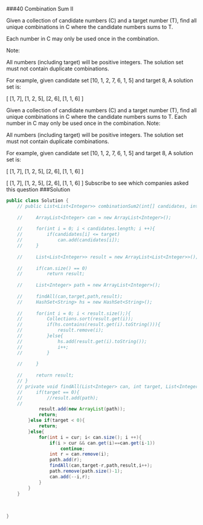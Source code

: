 ###40 Combination Sum II

Given a collection of candidate numbers (C) and a target number (T), find all unique combinations in C where the candidate numbers sums to T.

Each number in C may only be used once in the combination.

Note:

All numbers (including target) will be positive integers.
The solution set must not contain duplicate combinations.



For example, given candidate set [10, 1, 2, 7, 6, 1, 5] and target 8, 
A solution set is: 

[
  [1, 7],
  [1, 2, 5],
  [2, 6],
  [1, 1, 6]
]


Given a collection of candidate numbers (C) and a target number (T), find all unique combinations in C where the candidate numbers sums to T.
Each number in C may only be used once in the combination.
Note:

All numbers (including target) will be positive integers.
The solution set must not contain duplicate combinations.


For example, given candidate set [10, 1, 2, 7, 6, 1, 5] and target 8, 
A solution set is: 

[
  [1, 7],
  [1, 2, 5],
  [2, 6],
  [1, 1, 6]
]


[
  [1, 7],
  [1, 2, 5],
  [2, 6],
  [1, 1, 6]
]
Subscribe to see which companies asked this question
###Solution
```java
public class Solution {
    // public List<List<Integer>> combinationSum2(int[] candidates, int target) {
        
    //     ArrayList<Integer> can = new ArrayList<Integer>();
        
    //     for(int i = 0; i < candidates.length; i ++){
    //         if(candidates[i] <= target)
    //             can.add(candidates[i]);
    //     }
        
    //     List<List<Integer>> result = new ArrayList<List<Integer>>();
        
    //     if(can.size() == 0)
    //         return result;
        
    //     List<Integer> path = new ArrayList<Integer>();
        
    //     findAll(can,target,path,result);
    //     HashSet<String> hs = new HashSet<String>();
        
    //     for(int i = 0; i < result.size();){
    //         Collections.sort(result.get(i));
    //         if(hs.contains(result.get(i).toString())){
    //             result.remove(i);
    //         }else{
    //             hs.add(result.get(i).toString());
    //             i++;
    //         }
            
    //     }
        
    //     return result;
    // }
    // private void findAll(List<Integer> can, int target, List<Integer> path, List<List<Integer>> result){
    //     if(target == 0){
    //         //result.add(path);
    //         
            result.add(new ArrayList(path));
            return;
        }else if(target < 0){
            return;
        }else{
            for(int i = cur; i< can.size(); i ++){
                if(i > cur && can.get(i)==can.get(i-1))
            		continue;
                int r = can.remove(i);
                path.add(r);
                findAll(can,target-r,path,result,i++);
                path.remove(path.size()-1);
                can.add(--i,r);
            }
        }
    }
    
    
    
}